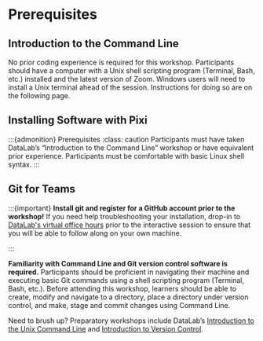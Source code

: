 # Prerequisites

## Introduction to the Command Line

No prior coding experience is required for this workshop. Participants should
have a computer with a Unix shell scripting program (Terminal, Bash, etc.)
installed and the latest version of Zoom. Windows users will need to install a
Unix terminal ahead of the session. Instructions for doing so are on the
following page.


## Installing Software with Pixi

:::{admonition} Prerequisites
:class: caution
Participants must have taken DataLab’s “Introduction to the Command Line”
workshop or have equivalent prior experience. Participants must be comfortable
with basic Linux shell syntax.
:::


## Git for Teams

:::{important}
**Install git and register for a GitHub account prior to the workshop!** If you
need help troubleshooting your installation, drop-in to [DataLab's virtual
office hours][] prior to the interactive session to ensure that you will be
able to follow along on your own machine.

[DataLab's virtual office hours]: https://datalab.ucdavis.edu/office-hours/
:::

**Familiarity with Command Line and Git version control software is required.**
Participants should be proficient in navigating their machine and executing
basic Git commands using a shell scripting program (Terminal, Bash, etc.).
Before attending this workshop, learners should be able to create, modify and
navigate to a directory, place a directory under version control, and make,
stage and commit changes using Command Line.

Need to brush up? Preparatory workshops include DataLab’s [Introduction to
the Unix Command Line][datalab-cli] and [Introduction to Version
Control][datalab-git].

[datalab-cli]: https://ucdavisdatalab.github.io/workshop_introduction_to_the_command_line/
[datalab-git]: https://ucdavisdatalab.github.io/workshop_introduction_to_version_control/
